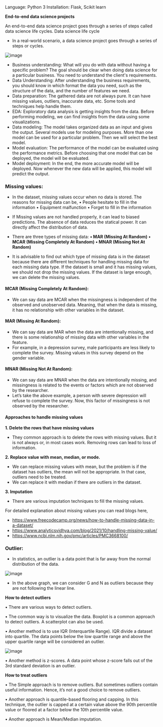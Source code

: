 Language: Python 3
Installation: Flask, Scikit learn

**End-to-end data science projects**

An end-to-end data science project goes through a series of steps called data science life cycles.
Data science life cycle
- In a real-world scenario, a data science project goes through a series of steps or cycles.

![image](https://user-images.githubusercontent.com/56231883/178240253-8215b271-dd0c-41ee-bc6f-9e38511cd46a.png)


- Business understanding: What will you do with data without having a specific problem? The goal should be clear when doing data science for a particular business. You need to understand the client's requirements.
- Data Understanding: After understanding the business requirements, you should know in which format the data you need, such as the structure of the data, and the number of features we need.
- Data preparation: The gathered data are not always pure. It can have missing values, outliers, inaccurate data, etc. Some tools and techniques help handle them.
- EDA: Exploratory data analysis is getting insights from the data. Before performing modeling, we can find insights from the data using some visualizations. 
- Data modeling: The model takes organized data as an input and gives the output. Several models use for modeling purposes. More than one model can be used for a particular problem. Then we will select the best model.
- Model evaluation: The performance of the model can be evaluated using the performance metrics. Before choosing that one model that can be deployed, the model will be evaluated.
- Model deployment: In the end, the more accurate model will be deployed. Now whenever the new data will be applied, this model will predict the output.


### Missing values:

- In the dataset, missing values occur when no data is stored. The reasons for missing data can be, 
  •	People hesitate to fill in the information
  •	Equipment malfunction
  •	Forget to fill in the information
  
- If Missing values are not handled properly, it can lead to biased predictions. The absence of data reduces the statical power. It can directly affect the distribution of data.

- There are three types of missing data:
  **•	MAR (Missing At Random)**
  **• MCAR (Missing Completely At Random)**
  **•	MNAR (Missing Not At Random)**
  
- It is advisable to find out which type of missing data is in the dataset because there are different techniques for handling missing data for each missing data type. 
If the dataset is small and it has missing values, we should not drop the missing values. If the dataset is large enough, we can delete the missing values.

#### MCAR (Missing Completely At Random):
- We can say data are MCAR when the missingness is independent of the observed and unobserved data. Meaning, that when the data is missing, it has no relationship with other variables in the dataset.

#### MAR (Missing At Random):
- We can say data are MAR when the data are intentionally missing, and there is some relationship of missing data with other variables in the feature. 
- For example, in a depression survey, male participants are less likely to complete the survey. Missing values in this survey depend on the gender variable.

#### MNAR (Missing Not At Random):
- We can say data are MNAR when the data are intentionally missing, and missingness is related to the events or factors which are not observed by the researcher.
- Let’s take the above example, a person with severe depression will refuse to complete the survey. Now, this factor of missingness is not observed by the researcher.

#### Approaches to handle missing values
**1.	Delete the rows that have missing values**
- They common approach is to delete the rows with missing values. But it is not always or, in most cases work. Removing rows can lead to loss of information.

**2.	Replace value with mean, median, or mode.**
- We can replace missing values with mean, but the problem is if the dataset has outliers, the mean will not be appropriate. In that case, outliers need to be treated.
- We can replace it with median if there are outliers in the dataset.

**3.	Imputation**
- There are various imputation techniques to fill the missing values.

For detailed explanation about missing values you can read blogs here, 
- https://www.freecodecamp.org/news/how-to-handle-missing-data-in-a-dataset/
- https://www.analyticsvidhya.com/blog/2021/10/handling-missing-value/
- https://www.ncbi.nlm.nih.gov/pmc/articles/PMC3668100/

### Outlier:
- In statistics, an outlier is a data point that is far away from the normal distribution of the data.

![image](https://user-images.githubusercontent.com/56231883/178240782-3bf8ae94-2af5-49c9-bcb6-0f9ca31086f4.png)

- In the above graph, we can consider G and N as outliers because they are not following the linear line.
 
**How to detect outliers**

  •	There are various ways to detect outliers.
  
  •	The common way is to visualize the data. Boxplot is a common approach to detect outliers. A scatterplot can also be used. 
  
  •	Another method is to use IQR (Interquartile Range). IQR divide a dataset into quartile. The data points below the low quartile range and above the upper quartile range will be considered an outlier.
  
  ![image](https://user-images.githubusercontent.com/56231883/178240855-8181f4d8-3e67-4c9a-899d-245167cb593c.png)
  
  •	Another method is z-scores. A data point whose z-score falls out of the 3rd standard deviation is an outlier.
 
**How to treat outliers**

  •	The Simple approach is to remove outliers. But sometimes outliers contain useful information. Hence, it’s not a good choice to remove outliers.
  
  •	Another approach is quantile-based flooring and capping. In this technique, the outlier is capped at a certain value above the 90th percentile value or floored at a factor below the 10th percentile value.
  
  •	Another approach is Mean/Median imputation.


